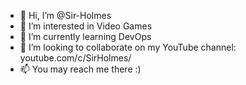 - 👋 Hi, I’m @Sir-Holmes
- 👀 I’m interested in Video Games
- 🌱 I’m currently learning DevOps
- 💞️ I’m looking to collaborate on my YouTube channel: youtube.com/c/SirHolmes/
- 📫 You may reach me there :)

<!---
Sir-Holmes/Sir-Holmes is a ✨ special ✨ repository because its `README.md` (this file) appears on your GitHub profile.
You can click the Preview link to take a look at your changes.
--->
